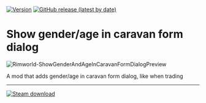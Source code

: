 [![Version](https://img.shields.io/badge/Rimworld-1.4-green.svg)](http://rimworldgame.com/)
[![GitHub release (latest by date)](https://img.shields.io/github/v/release/angelolocritani/Rimworld-ShowGenderAndAgeInCaravanFormDialog)](https://github.com/angelolocritani/Rimworld-ShowGenderAndAgeInCaravanFormDialog/releases/latest)
# Show gender/age in caravan form dialog

![Rimworld-ShowGenderAndAgeInCaravanFormDialogPreview](https://i.imgur.com/xSZSreH.png)

A mod that adds gender/age in caravan form dialog, like when trading


---

[![Steam download](https://img.shields.io/steam/downloads/2914157264?logo=steam)](https://steamcommunity.com/sharedfiles/filedetails/?id=2914157264)

